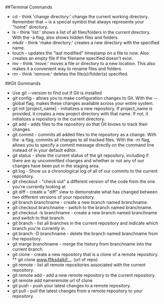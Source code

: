 ##Terminal Commands

* cd - think 'change directory:' change the current working directory. Remember that ~ is a special symbol that always represents your "home" directory.
* ls - think 'list:' shows a list of all files/folders in the current directory. With the -a flag, also shows hidden files and folders.
* mkdir - think 'make directory:' creates a new directory with the specified name.
* touch - updates the "last modified" timestamp on a file to now. Also creates an empty file if the filename specified doesn't exist.
* mv - think 'move:' moves a file or directory to a new location. This also makes it a convenient way to rename files and folders.
* rm - think 'remove:' deletes the file(s)/folder(s) specified.



##Git Gommands

* Use git --version to find out if Git is installed
* git config - allows you to make configuration changes to Git. With the --global flag, makes these changes available across your entire system.
* git init [project_name] - initializes a new repository. If project_name is provided, it creates a new project directory with that name. If not, it initializes a repository in the current directory.
* git add - adds files to the repository so that Git knows to track their changes.
* git commit - commits all added files to the repository as a change. With the -a flag, commits all changes to all tracked files. With the -m flag, allows you to specify a commit message directly on the command line instead of in your default editor.
* git status - show the current status of the git repository, including if there are ay uncommitted changes and whether or not any of our changes have been put in the staging area.
* git log - Show us a chronological log of all of our commits to the current repository.
* git checkout - "check out" a different version of the code from the one you're currently looking at
* git diff - create a "diff" view to demonstrate what has changed between two different versions of your repository.
* git branch branchname - create a new branch named branchname.
* git checkout branchname - switch to the branch named branchname.
* git checkout -b branchname - create a new branch named branchname and switch to that branch.
* git branch - list all branches in the current repository and indicate which branch you're currently in.
* git branch -D branchname - delete the branch named branchname from the repository.
* git merge branchname - merge the history from branchname into the current branch.
* git clone - create a new repository that is a clone of a remote repository.
** git clone www.fflksdalkjf…. (url of repo)
* git remote - list all remote repositories associated with the current repository.
* git remote add - add a new remote repository to the current repository.
* git remote add nameremote url of clone
* git push - push your latest changes to a remote repository.
* git pull - pull the latest changes from a remote repository to your repository.
